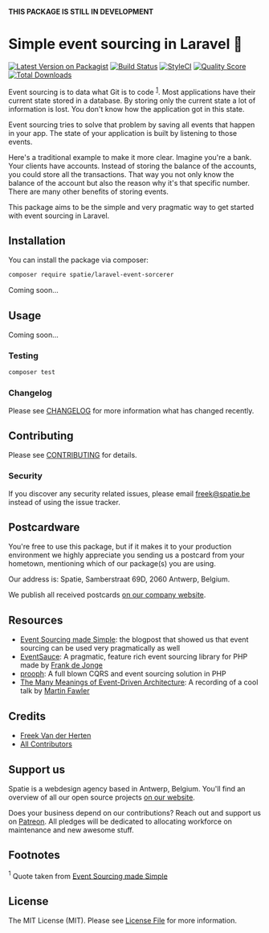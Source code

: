 **THIS PACKAGE IS STILL IN DEVELOPMENT**

# Simple event sourcing in Laravel 🧙

[![Latest Version on Packagist](https://img.shields.io/packagist/v/spatie/laravel-event-sorcerer.svg?style=flat-square)](https://packagist.org/packages/spatie/laravel-event-sorcerer)
[![Build Status](https://img.shields.io/travis/spatie/laravel-event-sorcerer/master.svg?style=flat-square)](https://travis-ci.org/spatie/laravel-event-sorcerer)
[![StyleCI](https://styleci.io/repos/133496112/shield?branch=master)](https://styleci.io/repos/133496112)
[![Quality Score](https://img.shields.io/scrutinizer/g/spatie/laravel-event-sorcerer.svg?style=flat-square)](https://scrutinizer-ci.com/g/spatie/laravel-event-sorcerer)
[![Total Downloads](https://img.shields.io/packagist/dt/spatie/laravel-event-sorcerer.svg?style=flat-square)](https://packagist.org/packages/spatie/laravel-event-sorcerer)

Event sourcing is to data what Git is to code <sup>[1](#footnote1)</sup>. Most applications have their current state stored in a database. By storing only the current state a lot of information is lost. You don't know how the application got in this state.

Event sourcing tries to solve that problem by saving all events that happen in your app. The state of your application is built by listening to those events. 

Here's a traditional example to make it more clear. Imagine you're a bank. Your clients have accounts. Instead of storing the balance of the accounts, you could store all the transactions. That way you not only know the balance of the account but also the reason why it's that specific number. There are many other benefits of storing events.

This package aims to be the simple and very pragmatic way to get started with event sourcing in Laravel.

## Installation

You can install the package via composer:

```bash
composer require spatie/laravel-event-sorcerer
```

Coming soon...

## Usage

Coming soon...

### Testing

``` bash
composer test
```

### Changelog

Please see [CHANGELOG](CHANGELOG.md) for more information what has changed recently.

## Contributing

Please see [CONTRIBUTING](CONTRIBUTING.md) for details.

### Security

If you discover any security related issues, please email freek@spatie.be instead of using the issue tracker.

## Postcardware

You're free to use this package, but if it makes it to your production environment we highly appreciate you sending us a postcard from your hometown, mentioning which of our package(s) you are using.

Our address is: Spatie, Samberstraat 69D, 2060 Antwerp, Belgium.

We publish all received postcards [on our company website](https://spatie.be/en/opensource/postcards).

## Resources

-  [Event Sourcing made Simple](https://kickstarter.engineering/event-sourcing-made-simple-4a2625113224): the blogpost that showed us that event sourcing can be used very pragmatically as well
- [EventSauce](https://eventsauce.io/): A pragmatic, feature rich event sourcing library for PHP made by [Frank de Jonge](https://frankdejonge.nl)
- [prooph](https://github.com/prooph): A full blown CQRS and event sourcing solution in PHP
- [The Many Meanings of Event-Driven Architecture](https://www.youtube.com/watch?v=STKCRSUsyP0): A recording of a cool talk by [Martin Fawler](https://martinfowler.com/)

## Credits

- [Freek Van der Herten](https://github.com/freekmurze)
- [All Contributors](../../contributors)

## Support us

Spatie is a webdesign agency based in Antwerp, Belgium. You'll find an overview of all our open source projects [on our website](https://spatie.be/opensource).

Does your business depend on our contributions? Reach out and support us on [Patreon](https://www.patreon.com/spatie). 
All pledges will be dedicated to allocating workforce on maintenance and new awesome stuff.

## Footnotes

<a name="footnote1"><sup>1</sup></a> Quote taken from [Event Sourcing made Simple](https://kickstarter.engineering/event-sourcing-made-simple-4a2625113224)

## License

The MIT License (MIT). Please see [License File](LICENSE.md) for more information.
